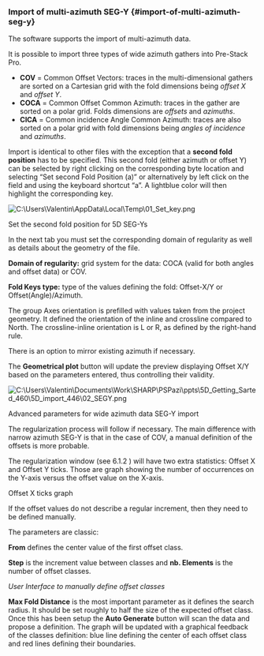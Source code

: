 ### Import of multi-azimuth SEG-Y {#import-of-multi-azimuth-seg-y}

The software supports the import of multi-azimuth data.

It is possible to import three types of wide azimuth gathers into Pre-Stack Pro.

*   **COV** = Common Offset Vectors: traces in the multi-dimensional gathers are sorted on a Cartesian grid with the fold dimensions being _offset X_ and _offset Y_.
*   **COCA** = Common Offset Common Azimuth: traces in the gather are sorted on a polar grid. Folds dimensions are _offsets_ and _azimuths_.
*   **CICA** = Common incidence Angle Common Azimuth: traces are also sorted on a polar grid with fold dimensions being _angles of incidence_ and _azimuths_.

Import is identical to other files with the exception that a **second fold position** has to be specified. This second fold (either azimuth or offset Y) can be selected by right clicking on the corresponding byte location and selecting “Set second Fold Position (a)” or alternatively by left click on the field and using the keyboard shortcut “a”. A lightblue color will then highlight the corresponding key.

![C:\Users\Valentin\AppData\Local\Temp\01_Set_key.png](C:\Temp\Gitbook3\export\assets\cusersvalentinappdatalocaltem.png)

Set the second fold position for 5D SEG-Ys

In the next tab you must set the corresponding domain of regularity as well as details about the geometry of the file.

**Domain of regularity:** grid system for the data: COCA (valid for both angles and offset data) or COV.

**Fold Keys type:** type of the values defining the fold: Offset-X/Y or Offset(Angle)/Azimuth.

The group Axes orientation is prefilled with values taken from the project geometry. It defined the orientation of the inline and crossline compared to North. The crossline-inline orientation is L or R, as defined by the right-hand rule.

There is an option to mirror existing azimuth if necessary.

The **Geometrical plot** button will update the preview displaying Offset X/Y based on the parameters entered, thus controlling their validity.

![C:\Users\Valentin\Documents\Work\SHARP\PSPazi\ppts\5D_Getting_Sarted_460\5D_import_446\02_SEGY.png](C:\Temp\Gitbook3\export\assets\cusersvalentindocumentsworksh.png)

Advanced parameters for wide azimuth data SEG-Y import

The regularization process will follow if necessary. The main difference with narrow azimuth SEG-Y is that in the case of COV, a manual definition of the offsets is more probable.

The regularization window (see 6.1.2 ) will have two extra statistics: Offset X and Offset Y ticks. Those are graph showing the number of occurrences on the Y-axis versus the offset value on the X-axis.

Offset X ticks graph

If the offset values do not describe a regular increment, then they need to be defined manually.

The parameters are classic:

**From** defines the center value of the first offset class.

**Step** is the increment value between classes and **nb. Elements** is the number of offset classes.

_User Interface to manually define offset classes_

**Max Fold Distance** is the most important parameter as it defines the search radius. It should be set roughly to half the size of the expected offset class. Once this has been setup the **Auto Generate** button will scan the data and propose a definition. The graph will be updated with a graphical feedback of the classes definition: blue line defining the center of each offset class and red lines defining their boundaries.